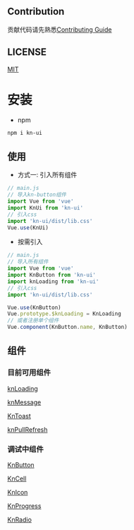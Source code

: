 ## Contribution

贡献代码请先熟悉[Contributing Guide](./wikis/contributing.md)

## LICENSE

[MIT](https://zh.wikipedia.org/wiki/MIT%E8%A8%B1%E5%8F%AF%E8%AD%89)

# 安装

- npm

```bash
npm i kn-ui
```

## 使用

- 方式一: 引入所有组件

```js
// main.js
// 导入kn-button组件
import Vue from 'vue'
import KnUi from 'kn-ui'
// 引入css
import 'kn-ui/dist/lib.css'
Vue.use(KnUi)
```

- 按需引入

```js
// main.js
// 导入所有组件
import Vue from 'vue'
import KnButton from 'kn-ui'
import knLoading from 'kn-ui'
// 引入css
import 'kn-ui/dist/lib.css'

Vue.use(KnButton)
Vue.prototype.$knLoading = KnLoading
// 或者注册单个组件
Vue.component(KnButton.name, KnButton)
```

## 组件

### 目前可用组件

[knLoading](./packages/loading/zh-CN.md)

[knMessage](./packages/message/zh-CN.md)

[KnToast](./packages/toast/zh-CN.md)

[knPullRefresh](./packages/pullRefresh/zh-CN.md)

### 调试中组件

[KnButton](./packages/button/zh-CN.md)

[KnCell](./packages/cell/zh-CN.md)

[KnIcon](./packages/icon/zh-CN.md)

[KnProgress](./packages/progress/zh-CN.md)

[KnRadio](./packages/radio/zh-CN.md)
